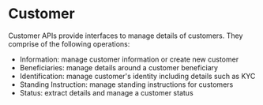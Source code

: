 # Customer

Customer APIs provide interfaces to manage details of customers. They comprise of the following operations:

- Information: manage customer information or create new customer
- Beneficiaries: manage details around a customer beneficiary
- Identification: manage customer's identity including details such as KYC
- Standing Instruction: manage standing instructions for customers
- Status: extract details and manage a customer status